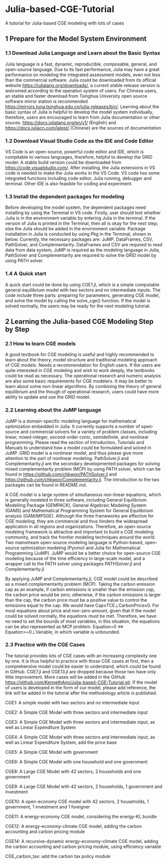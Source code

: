 # Julia-based-CGE-Tutorial
A tutorial for Julia-based CGE modeling with lots of cases

## 1 Prepare for the Model System Environment
### 1.1 Download Julia Language and Learn about the Basic Syntax 
Julia language is a fast, dynamic, reproducible, composable, general, and open-source language. Due to its fast performance, Julia may have a great performance on modeling the integrated assessment models, even not less than the commercial software.
Julia could be downloaded from its official website https://julialang.org/downloads/, a current stable release version is welcomed according to the operation system of users.  For Chinese users, an stable and faster download from Tsinghua University open source software mirror station is recommended https://mirrors.tuna.tsinghua.edu.cn/julia-releases/bin/. 
Learning about the basic syntax of Julia is helpful to develop the model system individually, therefore, users are encouraged to learn from Julia documentation or other souces. https://docs.julialang.org/en/v1/ (English) and https://docs.juliacn.com/latest/ (Chinese) are the sources of documentation

### 1.2 Download Visual Studio Code as the IDE and Code Editor
VS Code is an open-source, powerful code editor and IDE, which is compitable to various languages, therefore, helpful to develop the GRID model.  A stable build version could be downloaded from https://code.visualstudio.com/. After installing, the Julia extensions in VS code is needed to make the Julia works in the VS Code. VS code has some integrated functions including code editor, Julia running, debugger and terminal. Other IDE is also feasible for coding and experiment.

### 1.3 Install the dependent packages for modeling
Before developing the model system, the dependent packages need installing by using the Terminal in VS code. Firstly, user should test whether Julia is in the environment variable by entering Julia in the terminal. If the version of Julia is printed in the Terminal, then all is okay for the next step; else the Julia should be added in the environment variable.
Package installation in Julia is conducted by using Pkg in the Terminal, shown in below. Currently, the necessary packages are: JuMP, DataFrames, CSV, PathSolver, and Complementarity. DataFrames and CSV are required to read data from data system, JuMP is required as the modeling language in Julia, PathSolver and Complementarity are required to solve the GRID model by using PATH solver.

### 1.4 A Quick start
A quick start could be done by using CGE1.jl, which is a simple computable general equilibrium model with two sectors and no intermediate inputs. The code include three parts: preparing for parameters, generating CGE model, and solve the model by calling the solve_cge() function. If the model is solved normally, the users may be ready for the next modeling tutorial.

## 2 Learning the Julia-based CGE Modeling Step by Step
### 2.1 How to learn CGE models
A good textbook for CGE modeling is useful and highly recommended to learn about the theory, model structure and traditional modeling approach of CGE models. Needs a recommendation for English users. If the users are quite interested in CGE modeling and wish to work deeply, the textbooks could be read as necessary. The operational research and numeric analysis are also some basic requirements for CGE modelers. It may be better to learn about some non-linear algorithms. By combining the theory of general equilibrium and the though of operational research, users could have more ability to update and use the GRID model. 

### 2.2 Learning about the JuMP language
 JuMP is a domain-specific modeling language for mathematical optimization embedded in Julia. It currently supports a number of open-source and commercial solvers for a variety of problem classes, including linear, mixed-integer, second-order conic, semidefinite, and nonlinear programming. Please read the section of Introduction, Tutorials and Manuals to understand how a model could be formulated and solved in JuMP. GRID model is a nonlinear model, and thus please give more attention to the part of nonlinear modeling. PathSolver.jl and Complementarity.jl are the secondary developmented packages for solving mixed complementarity problem (MCP) by using PATH solver, which can be found in https://github.com/chkwon/PATHSolver.jl and 
https://github.com/chkwon/Complementarity.jl.  The introduction to the two packages can be found in README.md.

 A CGE model is a large system of simultaneous non-linear equations, which is generally modeled in three software, including General Equilibrium Modelling Package (GEMPACK), General Algebraic Modeling System (GAMS) and Mathematical Programming System for General Equilibrium analysis (GAM/MPSGE). Although the three frameworks are effective for CGE modeling, they are commercial and thus hinders the widespread application in all regions and organizations. Therefore, an open-source modeling framework is attractive and important to build a CGE modeling community, and track the frontier modeling techniques around the world. Two mainstream open-source modeling language is Python-based, open-source optimization modeling (Pyomo) and Julia for Mathematical Programming (JuMP). JuMP would be a better choice for open-source CGE modeling because of the time efficiency in large-scale model, and a wrapper call to the PATH solver using packages PATHSolver.jl and Complementarity.jl.
 
 By applying JuMP and Complementarity.jl, CGE model could be described as a mixed complementarity problem (MCP). Taking the carbon emission cap as an example, if carbon emissions is smaller than the emission cap, the carbon price would be zero; otherwise, if the carbon emissions is larger than the cap, the carbon price must be a positive value to control the emissions equal to the cap. We would have Cap≥TCE⊥CarbonPrice≥0. For most equations about price and non-zero amount, given that if the model could be solved normally, the equations must be met. Therefore, we have no need to set the bounds of most variables, in this situation, the equations can be also represented as MCP problem. Equation=0  <=>    Equation>=0⊥Variable, in which variable is unbounded.

### 2.3 Practice with the CGE Cases
The tutorial provides lots of CGE cases with an increasing complexity one by one. It is thus helpful to practice with those CGE cases at first, then a comprehensive model could be easier to understand, which could be found in GitHub. CGE7.jl and CGE13.jl are dropped because those two have only little improvement. More cases will be added in the GitHub https://github.com/KennethAnn/Julia-based-CGE-Tutorial.git. If the model of users is developed in the form of our model, please add reference, the link will be added in the tutorial after the methodology article is published.

CGE1: A simple model with two sectors and no intermediate input

CGE2: A Simple CGE Model with three sectors and intermediate input

CGE3: A Simple CGE Model with three sectors and intermediate input, as well as Linear Expenditure System

CGE4: A Simple CGE Model with three sectors and intermediate input, as well as Linear Expenditure System, add the price base

CGE5: A Simple CGE Model with government

CGE6: A Simple CGE Model with one household and one government

CGE8: A Large CGE Model with 42 sectors, 2 households and one government

CGE9: A Large CGE Model with 42 sectors, 2 households, 1 government and investment

CGE10: A open-economy CGE model with 42 sectors, 2 households, 1 government, 1 investment and 1 foreigner

CGE11: A energy-economy CGE model, considering the energy-KL bundle

CGE12: A energy-economy-climate CGE model, adding the carbon accounting and carbon pricing module

CGE14: A recursive-dynamic energy-economy-climate CGE model, adding the carbon accounting and carbon pricing module, using efficiency variable

CGE_carbon_tax: add the carbon tax policy module